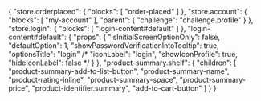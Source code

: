 {
  "store.orderplaced": {
    "blocks": [
      "order-placed"
    ]
  },
  "store.account": {
    "blocks": [
      "my-account"
    ],
    "parent": {
      "challenge": "challenge.profile"
    }
  },
  "store.login": {
    "blocks": [
      "login-content#default"
    ]
  },
  "login-content#default": {
    "props": {
      "isInitialScreenOptionOnly": false,
      "defaultOption": 1,
      "showPasswordVerificationIntoTooltip": true,
      "optionsTitle": "login"
      /* "iconLabel": "login",
      "showIconProfile": true,
      "hideIconLabel": false */
    }
  },
  "product-summary.shelf": {
    "children": [
      "product-summary-add-to-list-button",
      "product-summary-name",
      "product-rating-inline",
      "product-summary-space",
      "product-summary-price",
      "product-identifier.summary",
      "add-to-cart-button"
    ]
  }
}